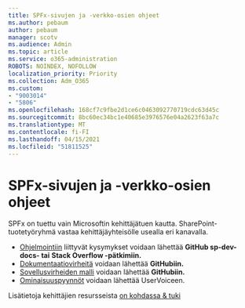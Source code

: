 ```yaml
---
title: SPFx-sivujen ja -verkko-osien ohjeet
ms.author: pebaum
author: pebaum
manager: scotv
ms.audience: Admin
ms.topic: article
ms.service: o365-administration
ROBOTS: NOINDEX, NOFOLLOW
localization_priority: Priority
ms.collection: Adm_O365
ms.custom:
- "9003014"
- "5806"
ms.openlocfilehash: 168cf7c9fbe2d1ce6c0463092770719cdc63d45c
ms.sourcegitcommit: 8bc60ec34bc1e40685e3976576e04a2623f63a7c
ms.translationtype: MT
ms.contentlocale: fi-FI
ms.lasthandoff: 04/15/2021
ms.locfileid: "51811525"
---
```

# <a name="help-with-spfx-pages-and-web-parts"></a>SPFx-sivujen ja -verkko-osien ohjeet

SPFx on tuettu vain Microsoftin kehittäjätuen kautta. SharePoint-tuotetyöryhmä vastaa kehittäjäyhteisölle usealla eri kanavalla.

- [Ohjelmointiin](https://docs.microsoft.com/sharepoint/dev/support-feedback#programming-questions) liittyvät kysymykset voidaan lähettää **GitHub sp-dev-docs- tai** **Stack Overflow -pätkimiin.**
- [Dokumentaatiovirheitä](https://docs.microsoft.com/sharepoint/dev/support-feedback#documentation-bugs) voidaan lähettää **GitHubiin.**
- [Sovellusvirheiden malli](https://docs.microsoft.com/sharepoint/dev/support-feedback#sample-application-bugs) voidaan lähettää **GitHubiin.**
- [Ominaisuuspyynnöt](https://docs.microsoft.com/sharepoint/dev/support-feedback#feature-requests)  voidaan lähettää UserVoiceen.

Lisätietoja kehittäjien resursseista  [on kohdassa & tuki](https://docs.microsoft.com/sharepoint/dev/support-feedback)